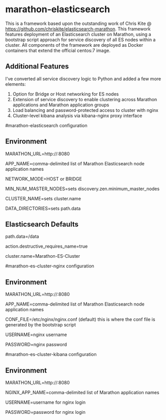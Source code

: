 # marathon-elasticsearch 

This is a framework based upon the outstanding work of Chris Kite @ https://github.com/chriskite/elasticsearch-marathon. This framework features deployment of an Elasticsearch cluster on Marathon, using a bootstrap script approach for service discovery of all ES nodes within a cluster. All components of the framework are deployed as Docker containers that extend the official centos:7 image.

Additional Features
-------------------
I've converted all service discovery logic to Python and added a few more elements:

1. Option for Bridge or Host networking for ES nodes
2. Extension of service discovery to enable clustering across Marathon applications and Marathon application groups
3. Load balancing and password-protected access to cluster with nginx
4. Cluster-level kibana analysis via kibana-nginx proxy interface

#marathon-elasticsearch configuration

Environment
-----------
MARATHON_URL=http://<dns name or ip address of Marathon host>:8080

APP_NAME=comma-delimited list of Marathon Elasticsearch node application names

NETWORK_MODE=HOST or BRIDGE

MIN_NUM_MASTER_NODES=sets discovery.zen.minimum_master_nodes

CLUSTER_NAME=sets cluster.name

DATA_DIRECTORIES=sets path.data 

Elasticsearch Defaults
----------------------
path.data=/data

action.destructive_requires_name=true

cluster.name=Marathon-ES-Cluster

#marathon-es-cluster-nginx configuration

Environment
-----------
MARATHON_URL=http://<dns name or ip address of Marathon host>:8080

APP_NAME=comma-delimited list of Marathon Elasticsearch node application names

CONF_FILE=/etc/nginx/nginx.conf (default) this is where the conf file is generated by the bootstrap script

USERNAME=nginx username

PASSWORD=nginx password


#marathon-es-cluster-kibana configuration

Environment
-----------
MARATHON_URL=http://<dns name or ip address of Marathon host>:8080

NGINX_APP_NAME=comma-delimited list of Marathon application names

USERNAME=username for nginx login

PASSWORD=password for nginx login
